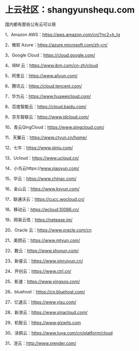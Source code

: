 # 上云社区：shangyunshequ.com
国内都有那些公有云可以用

1、Amazon AWS：https://aws.amazon.com/cn/?nc2=h_lg

2、微软 Azure：https://azure.microsoft.com/zh-cn/

3、Google Cloud：https://cloud.google.com/

4、IBM 云：https://www.ibm.com/cn-zh/cloud

5、阿里云：https://www.aliyun.com/

6、腾讯云：https://cloud.tencent.com/

7、华为云：https://www.huaweicloud.com/

8、百度智能云：https://cloud.baidu.com/

9、京东智联云：https://www.jdcloud.com/

10、青云QingCloud：https://www.qingcloud.com/

11、天翼云：https://www.ctyun.cn/home/

12、七牛：https://www.qiniu.com/

13、Ucloud：https://www.ucloud.cn/

14、小鸟云https://www.niaoyun.com/

15、华云：https://www.chinac.com/

16、金山云：https://www.ksyun.com/

17、联通沃云：https://cucc.wocloud.cn/

18、移动云：https://ecloud.10086.cn/

19、网易云信：https://netease.im/

20、Oracle 云：https://www.oracle.com/cn

21、美团云：https://www.mtyun.com/

22、数云：https://www.shuyun.com/

23、新睿云：https://www.xinruiyun.cn/

24、开创云：https://www.ctrl.cn/

25、影速：https://www.yingsoo.com/

26、bluehost：https://cn.bluehost.com/

27、亿速云：https://www.yisu.com/

28、新浪云：https://www.sinacloud.com/

29、机智云：https://www.gizwits.com

30、涂鸦云：https://www.tuya.com/cn/platform/cloud

31、渲云：http://www.xrender.com/


